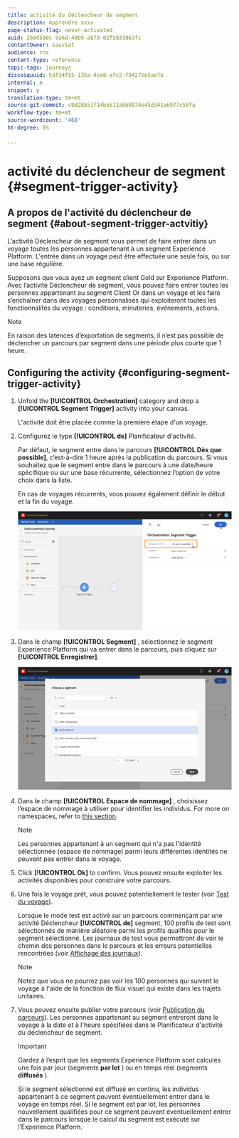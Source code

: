 ```yaml
---
title: activité du déclencheur de segment
description: Apprendre xxxx
page-status-flag: never-activated
uuid: 269d590c-5a6d-40b9-a879-02f5033863fc
contentOwner: sauviat
audience: rns
content-type: reference
topic-tags: journeys
discoiquuid: 5df34f55-135a-4ea8-afc2-f9427ce5ae7b
internal: n
snippet: y
translation-type: tm+mt
source-git-commit: c8d28b51f14ba511a860874e45d341a6977c58fa
workflow-type: tm+mt
source-wordcount: '468'
ht-degree: 0%

---
```



# activité du déclencheur de segment {#segment-trigger-activity}

## A propos de l&#39;activité du déclencheur de segment {#about-segment-trigger-actvitiy}

L’activité Déclencheur de segment vous permet de faire entrer dans un voyage toutes les personnes appartenant à un segment Experience Platform. L&#39;entrée dans un voyage peut être effectuée une seule fois, ou sur une base régulière.

Supposons que vous ayez un segment client Gold sur Experience Platform. Avec l’activité Déclencheur de segment, vous pouvez faire entrer toutes les personnes appartenant au segment Client Or dans un voyage et les faire s’enchaîner dans des voyages personnalisés qui exploiteront toutes les fonctionnalités du voyage : conditions, minuteries, événements, actions.

>[!NOTE]
>
>En raison des latences d’exportation de segments, il n’est pas possible de déclencher un parcours par segment dans une période plus courte que 1 heure.

## Configuring the activity {#configuring-segment-trigger-activity}

1. Unfold the **[!UICONTROL Orchestration]** category and drop a **[!UICONTROL Segment Trigger]** activity into your canvas.

   L&#39;activité doit être placée comme la première étape d&#39;un voyage.

1. Configurez le type **[!UICONTROL de]** Planificateur d&#39;activité.

   Par défaut, le segment entre dans le parcours **[!UICONTROL Dès que possible]**, c’est-à-dire 1 heure après la publication du parcours. Si vous souhaitez que le segment entre dans le parcours à une date/heure spécifique ou sur une base récurrente, sélectionnez l’option de votre choix dans la liste.

   En cas de voyages récurrents, vous pouvez également définir le début et la fin du voyage.

   ![](../assets/segment-trigger-schedule.png)

1. Dans le champ **[!UICONTROL Segment]** , sélectionnez le segment Experience Platform qui va entrer dans le parcours, puis cliquez sur **[!UICONTROL Enregistrer]**.

   ![](../assets/segment-trigger-segment-selection.png)

1. Dans le champ **[!UICONTROL Espace de nommage]** , choisissez l’espace de nommage à utiliser pour identifier les individus. For more on namespaces, refer to [this section](../event/selecting-the-namespace.md).

   >[!NOTE]
   >
   >Les personnes appartenant à un segment qui n&#39;a pas l&#39;identité sélectionnée (espace de nommage) parmi leurs différentes identités ne peuvent pas entrer dans le voyage.

1. Click **[!UICONTROL Ok]** to confirm. Vous pouvez ensuite exploiter les activités disponibles pour construire votre parcours.

1. Une fois le voyage prêt, vous pouvez potentiellement le tester (voir [Test du voyage](../building-journeys/testing-the-journey.md)).

   Lorsque le mode test est activé sur un parcours commençant par une activité Déclencheur **[!UICONTROL de]** segment, 100 profils de test sont sélectionnés de manière aléatoire parmi les profils qualifiés pour le segment sélectionné. Les journaux de test vous permettront de voir le chemin des personnes dans le parcours et les erreurs potentielles rencontrées (voir [Affichage des journaux](../building-journeys/testing-the-journey.md#viewing_logs)).

   >[!NOTE]
   >
   >Notez que vous ne pourrez pas voir les 100 personnes qui suivent le voyage à l&#39;aide de la fonction de flux visuel qui existe dans les trajets unitaires.

1. Vous pouvez ensuite publier votre parcours (voir [Publication du parcours](../building-journeys/publishing-the-journey.md)). Les personnes appartenant au segment entreront dans le voyage à la date et à l&#39;heure spécifiées dans le Planificateur d&#39;activité du déclencheur de segment.

   >[!IMPORTANT]
   >
   >Gardez à l’esprit que les segments Experience Platform sont calculés une fois par jour (segments **par lot** ) ou en temps réel (segments **diffusés** ).
   >
   >Si le segment sélectionné est diffusé en continu, les individus appartenant à ce segment peuvent éventuellement entrer dans le voyage en temps réel. Si le segment est par lot, les personnes nouvellement qualifiées pour ce segment peuvent éventuellement entrer dans le parcours lorsque le calcul du segment est exécuté sur l’Experience Platform.
